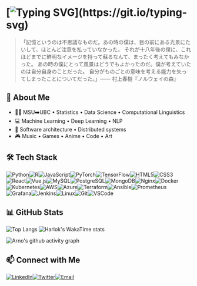 # [![Typing SVG](https://readme-typing-svg.demolab.com?font=Fira+Code&weight=700&size=30&duration=2000&pause=5000&color=7AA2F7&center=true&vCenter=true&width=435&height=35&lines=Hey+there%2C+this+is+Arno!)](https://git.io/typing-svg)

>「記憶というのは不思議なものだ。あの時の僕は、目の前にある光景にたいして、ほとんど注意を払っていなかった。 それが十八年後の僕に、これほどまでに鮮明なイメージを持って蘇るなんて、まったく考えてもみなかった。 あの時の僕にとって風景はどうでもよかったのだ。僕が考えていたのは自分自身のことだった。 自分がものごとの意味を考える能力を失ってしまったことについてだった。」—— 村上春樹『ノルウェイの森』

## 🚀 About Me

- 👨‍🎓 MSU➡️UBC • Statistics • Data Science • Computational Linguistics
- 💻 Machine Learning • Deep Learning • NLP
- 📖 Software architecture • Distributed systems
- 🎮 Music • Games • Anime • Code • Art

## 🛠️ Tech Stack

![Python](https://img.shields.io/badge/Python-3776AB?style=for-the-badge&logo=python&logoColor=white)![R](https://img.shields.io/badge/R-276DC3?style=for-the-badge&logo=r&logoColor=white)![JavaScript](https://img.shields.io/badge/JavaScript-F7DF1E?style=for-the-badge&logo=javascript&logoColor=black)![PyTorch](https://img.shields.io/badge/PyTorch-EE4C2C?style=for-the-badge&logo=pytorch&logoColor=white)![TensorFlow](https://img.shields.io/badge/TensorFlow-FF6F00?style=for-the-badge&logo=tensorflow&logoColor=white)![HTML5](https://img.shields.io/badge/HTML5-E34F26?style=for-the-badge&logo=html5&logoColor=white)![CSS3](https://img.shields.io/badge/CSS3-1572B6?style=for-the-badge&logo=css3&logoColor=white)![React](https://img.shields.io/badge/React-61DAFB?style=for-the-badge&logo=react&logoColor=black)![Vue.js](https://img.shields.io/badge/Vue.js-4FC08D?style=for-the-badge&logo=vue.js&logoColor=white)![MySQL](https://img.shields.io/badge/MySQL-4479A1?style=for-the-badge&logo=mysql&logoColor=white)![PostgreSQL](https://img.shields.io/badge/PostgreSQL-4169E1?style=for-the-badge&logo=postgresql&logoColor=white)![MongoDB](https://img.shields.io/badge/MongoDB-47A248?style=for-the-badge&logo=mongodb&logoColor=white)![Nginx](https://img.shields.io/badge/Nginx-009639?style=for-the-badge&logo=nginx&logoColor=white)![Docker](https://img.shields.io/badge/Docker-2496ED?style=for-the-badge&logo=docker&logoColor=white)![Kubernetes](https://img.shields.io/badge/Kubernetes-326CE5?style=for-the-badge&logo=kubernetes&logoColor=white)![AWS](https://img.shields.io/badge/AWS-232F3E?style=for-the-badge&logo=amazon-aws&logoColor=white)![Azure](https://img.shields.io/badge/Azure-0078D4?style=for-the-badge&logo=microsoft-azure&logoColor=white)![Terraform](https://img.shields.io/badge/Terraform-7B42BC?style=for-the-badge&logo=terraform&logoColor=white)![Ansible](https://img.shields.io/badge/Ansible-EE0000?style=for-the-badge&logo=ansible&logoColor=white)![Prometheus](https://img.shields.io/badge/Prometheus-E6522C?style=for-the-badge&logo=prometheus&logoColor=white)![Grafana](https://img.shields.io/badge/Grafana-F46800?style=for-the-badge&logo=grafana&logoColor=white)![Jenkins](https://img.shields.io/badge/Jenkins-D24939?style=for-the-badge&logo=jenkins&logoColor=white)![Linux](https://img.shields.io/badge/Linux-FCC624?style=for-the-badge&logo=linux&logoColor=black)![Git](https://img.shields.io/badge/Git-F05032?style=for-the-badge&logo=git&logoColor=white)![VSCode](https://img.shields.io/badge/VSCode-007ACC?style=for-the-badge&logo=visual-studio-code&logoColor=white)

## 📊 GitHub Stats

![Top Langs](https://github-readme-stats.vercel.app/api/top-langs/?username=arnozeng98&layout=compact&theme=tokyonight&hide=Jupyter%20Notebook,html) ![Harlok's WakaTime stats](https://github-readme-stats.vercel.app/api/wakatime?username=arnozeng98&layout=compact&theme=tokyonight)

![Arno's github activity graph](https://github-readme-activity-graph.vercel.app/graph?username=arnozeng98&theme=tokyo-night)

## 📫 Connect with Me

[![LinkedIn](https://img.shields.io/badge/LinkedIn-%230077B5.svg?style=flat-square&logo=linkedin&logoColor=white)](https://www.linkedin.com/in/arnozeng)[![Twitter](https://img.shields.io/badge/Twitter-%231DA1F2.svg?style=flat-square&logo=twitter&logoColor=white)](https://twitter.com/arnozeng)[![Email](https://img.shields.io/badge/Email-%23D14836.svg?style=flat-square&logo=gmail&logoColor=white)](mailto:arnozeng@outlook.com)
